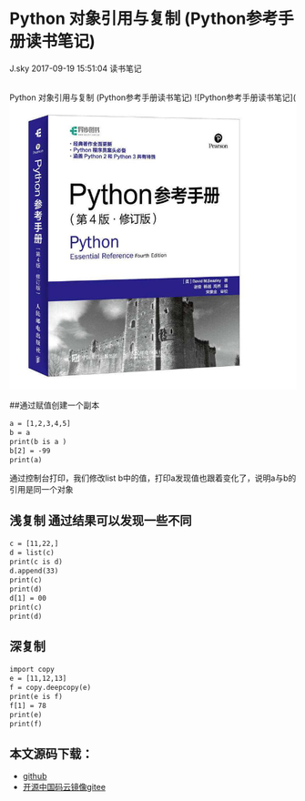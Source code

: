 <div class="blog-article">
<h1 class="title">Python 对象引用与复制 (Python参考手册读书笔记)</h1>
<span class="author">J.sky</span>
<span class="time">2017-09-19 15:51:04</span>
<span class="tag">读书笔记</span>
</div>
</br>

Python 对象引用与复制 (Python参考手册读书笔记)
![Python参考手册读书笔记](![输入图片说明](assets/images/media/upload/2017/09/timg.jpeg)

##通过赋值创建一个副本

    a = [1,2,3,4,5]
    b = a
    print(b is a )
    b[2] = -99
    print(a)

通过控制台打印，我们修改list b中的值，打印a发现值也跟着变化了，说明a与b的引用是同一个对象

## 浅复制 通过结果可以发现一些不同

<pre><code class="python">c = [11,22,]
d = list(c)
print(c is d)
d.append(33)
print(c)
print(d)
d[1] = 00
print(c)
print(d)
</code></pre>

## 深复制 

<pre><code class="python">import copy
e = [11,12,13]
f = copy.deepcopy(e)
print(e is f)
f[1] = 78
print(e)
print(f)
</code></pre>


## 本文源码下载：

+ [github](https://github.com/bosichong/17python.com/blob/master/copy/copytest.py)
+ [开源中国码云镜像gitee](https://gitee.com/J_Sky/17python.com/blob/master/copy/copytest.py)